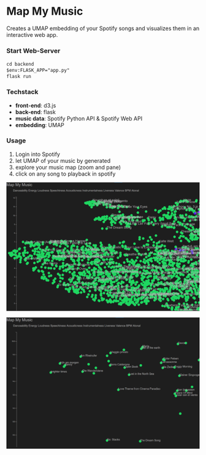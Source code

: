 # Map My Music

Creates a UMAP embedding of your Spotify songs and visualizes them in an interactive web app.
### Start Web-Server
````
cd backend
$env:FLASK_APP="app.py"
flask run
````

### Techstack

- **front-end**: d3.js
- **back-end**: flask 
- **music data**: Spotify Python API & Spotify Web API
- **embedding**: UMAP


### Usage

1. Login into Spotify
2. let UMAP of your music by generated
3. explore your music map (zoom and pane)
4. click on any song to playback in spotify

![screenshot](./assests/map_screenshot.png)

![screenshot](./assests/map_screenshot2.png)
